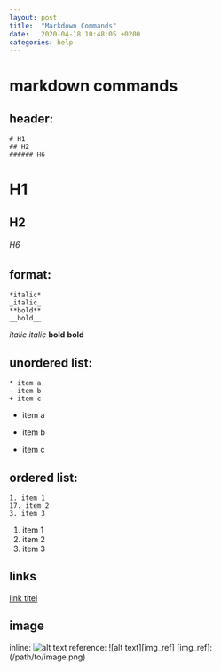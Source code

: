 ```yaml
---
layout: post
title:  "Markdown Commands"
date:   2020-04-18 10:48:05 +0200
categories: help
---
```


# markdown commands

## header:
```
# H1
## H2
###### H6
```
# H1
## H2
###### H6

## format:
```
*italic*
_italic_
**bold**
__bold__
```
*italic*
_italic_
**bold**
__bold__

## unordered list:
```
* item a
- item b
+ item c
```
* item a
- item b
+ item c

## ordered list:
```
1. item 1
17. item 2
3. item 3
```
1. item 1
1. item 2
1. item 3

## links
[link titel](www.url.com)

## image
inline: ![alt text](/path/to/image.png)
reference: ![alt text][img_ref]
[img_ref]: (/path/to/image.png)

